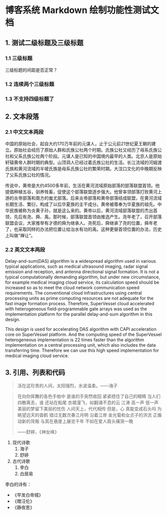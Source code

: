 # 博客系统 Markdown 绘制功能性测试文档

## 1. 测试二级标题及三级标题

### 1.1 三级标题

三级标题的间距是否正常？

### 1.2 连续两个三级标题

### 1.3 不支持四级标题了

## 2. 文本段落

### 2.1 中文文本两段

中国的原始社会，起自大约170万年前的元谋人，止于公元前21世纪夏王朝的建立。原始社会经历了原始人群和氏族公社两个时期。氏族公社又经历了母系氏族公社和父系氏族公社两个阶段。元谋人是已知的中国境内最早的人类。北京人是原始轩辕黄帝人群时期的典型。山顶洞人已经过着氏族公社的生活。长江流域的河姆渡氏族和黄河流域的半坡氏族是母系氏族公社的繁荣时期。大汶口文化的中晚期反映了父系氏族公社的情况。

传说中，黄帝是大约4500多年前，生活在黄河流域原始部落的部落联盟首领。他提倡种植五谷，驯养牲畜，促使这个部落联盟逐步强大。他曾率领部落打败黄河上游的炎帝部落和南方的蚩尤部落。后来炎帝部落和黄帝部落结成联盟，在黄河流域长期生活、繁衍，构成了以后华夏族的主干成分。黄帝被尊奉为华夏族的祖先。中华民族被称为炎黄子孙，就是这么来的。黄帝以后，黄河流域部落联盟的杰出首领，先后有尧、舜、禹。那时候，部落联盟首领由推选产生。尧年老了，召开部落联盟会议，大家推举有才德的舜为继承人。尧死后，舜继承了尧的位置，舜年老了，也采取同样的办法把位置让给治水有功的禹。这种更替首领位置的办法，历史上叫做“禅让”。

### 2.2 英文文本两段

Delay-and-sum(DAS) algorithm is a widespread algorithm used in various typical applications, such as medical ultrasound imaging, radar signal emission and reception, and antenna directional signal formation. It is not a typical computationally demanding algorithm, but under new circumstance, for example medical imaging cloud service, its calculation speed should be increased so as to meet the cloud network communication speed requirements. The conventional cloud infrastructures using central processing units as prime computing resources are not adequate for the fast image formation process. Therefore, SuperVessel cloud accelerated with heterogeneous field-programmable gate arrays was used as the implementation platform for the parallel delay-and-sum algorithm in this design.

This design is used for accelerating DAS algorithm with CAPI acceleration core on SuperVessel platform. And the computing speed of the SuperVessel heterogeneous implementation is 22 times faster than the algorithm implementation on a central processing unit, which also includes the data transferring time. Therefore we can use this high speed implementation for medical imaging cloud service.

## 3. 引用、列表和代码

> 活在这珍贵的人间，太阳强烈，水波温柔。——海子

> 在向你挥舞的各色手帕中
> 是谁的手突然收回
> 紧紧捂住了自己的眼睛
> 当人们四散离去，谁
> 还站在船尾
> 衣裙漫飞，如翻涌不息的云
> 江涛
> 高一声
> 低一声
> 美丽的梦留下美丽的忧伤
> 人间天上，代代相传
> 但是，心
> 真能变成石头吗
> 为眺望远天的杳鹤
> 错过无数次春江月明
> 沿着江岸
> 金光菊和女贞子的洪流
> 正煽动新的背叛
> 与其在悬崖上展览千年
> 不如在爱人肩头痛哭一晚
>
> ——舒婷，《神女峰》

1. 现代诗歌
   1. 海子
   2. 舒婷
2. 古代诗歌
   1. 李白
   2. 白居易

李白的诗有：

* 《早发白帝城》
* 《赠汪伦》
* 《静夜思》
